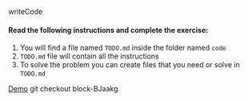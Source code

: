 writeCode

#### Read the following instructions and complete the exercise:

1. You will find a file named `TODO.md` inside the folder named `code`
2. `TODO.md` file will contain all the instructions
3. To solve the problem you can create files that you need or solve in `TODO.md`

[Demo](https://lzr8t.csb.app/)
git checkout block-BJaakg

